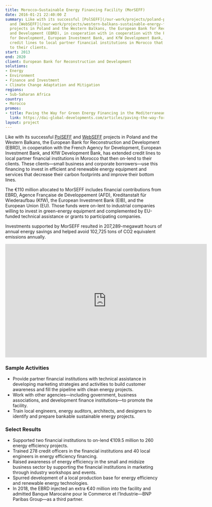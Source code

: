 ```yaml
---
title: Morocco—Sustainable Energy Financing Facility (MorSEFF)
date: 2016-01-21 22:40:00 Z
summary: Like with its successful [PolSEFF](/our-work/projects/poland-polish-sustainable-energy-financing-facility-polseff)
  and [WebSEFF](/our-work/projects/western-balkans-sustainable-energy-finance-facility-webseff-i-ii)
  projects in Poland and the Western Balkans, the European Bank for Reconstruction
  and Development (EBRD), in cooperation with in cooperation with the French Agency
  for Development, European Investment Bank, and KfW Development Bank, has extended
  credit lines to local partner financial institutions in Morocco that then on-lend
  to their clients.
start: 2013
end: 2020
client: European Bank for Reconstruction and Development
solutions:
- Energy
- Environment
- Finance and Investment
- Climate Change Adaptation and Mitigation
regions:
- Sub-Saharan Africa
country:
- Morocco
promos:
- title: Paving the Way for Green Energy Financing in the Mediterranean
  link: https://dai-global-developments.com/articles/paving-the-way-for-green-energy-financing-in-the-mediterranean?utm_source=daidotcom
layout: project
---
```


Like with its successful [PolSEFF](/our-work/projects/poland-polish-sustainable-energy-financing-facility-polseff) and [WebSEFF](/our-work/projects/western-balkans-sustainable-energy-finance-facility-webseff-i-ii) projects in Poland and the Western Balkans, the European Bank for Reconstruction and Development (EBRD), in cooperation with the French Agency for Development, European Investment Bank, and KfW Development Bank, has extended credit lines to local partner financial institutions in Morocco that then on-lend to their clients. These clients—small business and corporate borrowers—use this financing to invest in efficient and renewable energy equipment and services that decrease their carbon footprints and improve their bottom lines.

The €110 million allocated to MorSEFF includes financial contributions from EBRD, Agence Française de Développement (AFD), Kreditanstalt für Wiederaufbau (KfW), the European Investment Bank (EIB), and the European Union (EU). Those funds were on-lent to industrial companies willing to invest in green-energy equipment and complemented by EU-funded technical assistance or grants to participating companies.  

Investments supported by MorSEFF resulted in 207,289-megawatt hours of annual energy savings and helped avoid 102,725 tons of CO2 equivalent emissions annually.

<iframe src="https://player.vimeo.com/video/288153357" width="640" height="360" frameborder="0" allowfullscreen></iframe>

### Sample Activities

* Provide partner financial institutions with technical assistance in developing marketing strategies and activities to build customer awareness and fill the pipeline with clean energy projects.
* Work with other agencies—including government, business associations, and development finance institutions—to promote the facility.
* Train local engineers, energy auditors, architects, and designers to identify and prepare bankable sustainable energy projects.

### Select Results

* Supported two financial institutions to on-lend €109.5 million to 260 energy efficiency projects.
* Trained 278 credit officers in the financial institutions and 40 local engineers in energy efficiency financing.
* Raised awareness of energy efficiency in the small and midsize business sector by supporting the financial institutions in marketing through industry workshops and events.
* Spurred development of a local production base for energy efficiency and renewable energy technologies.
* In 2018, the EBRD injected an extra €40 million into the facility and admitted Banque Marocaine pour le Commerce et l’Industrie—BNP Paribas Group—as a third partner. 